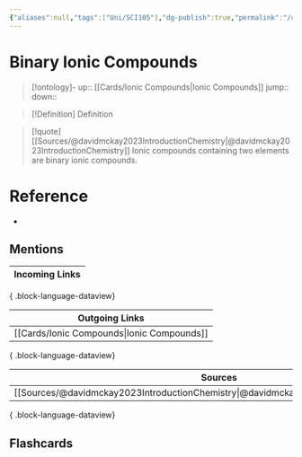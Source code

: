```yaml
---
{"aliases":null,"tags":["Uni/SCI105"],"dg-publish":true,"permalink":"/cards/binary-ionic-compounds/","dgPassFrontmatter":true}
---
```


# Binary Ionic Compounds

> [!ontology]-
> up:: [[Cards/Ionic Compounds\|Ionic Compounds]]
> jump:: 
> down:: 

> [!Definition] Definition
> 

> [!quote] [[Sources/@davidmckay2023IntroductionChemistry\|@davidmckay2023IntroductionChemistry]]
> Ionic compounds containing two elements are binary ionic compounds.

# Reference
- 

## Mentions
| Incoming Links |
| -------------- |

{ .block-language-dataview}

| Outgoing Links                                |
| --------------------------------------------- |
| [[Cards/Ionic Compounds\|Ionic Compounds]] |

{ .block-language-dataview}

| Sources                                                                                   |
| ----------------------------------------------------------------------------------------- |
| [[Sources/@davidmckay2023IntroductionChemistry\|@davidmckay2023IntroductionChemistry]] |

{ .block-language-dataview}

## Flashcards 
